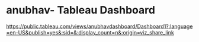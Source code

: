 # anubhav- Tableau Dashboard
https://public.tableau.com/views/anubhavdashboard/Dashboard1?:language=en-US&publish=yes&:sid=&:display_count=n&:origin=viz_share_link
